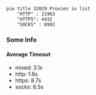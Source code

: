 
```mermaid
pie title 32029 Proxies in list
    "HTTP" : 21963
    "HTTPS": 4432
    "SOCKS" : 8992
```

### Some Info
#### Average Timeout

- mixed: 3.1s
- http: 1.6s
- https: 8.7s
- socks: 6.5s